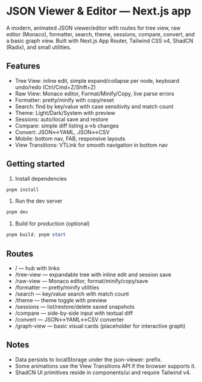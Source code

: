 # JSON Viewer & Editor — Next.js app

A modern, animated JSON viewer/editor with routes for tree view, raw editor (Monaco), formatter, search, theme, sessions, compare, convert, and a basic graph view. Built with Next.js App Router, Tailwind CSS v4, ShadCN (Radix), and small utilities.
 
## Features

- Tree View: inline edit, simple expand/collapse per node, keyboard undo/redo (Ctrl/Cmd+Z/Shift+Z)
- Raw View: Monaco editor, Format/Minify/Copy, live parse errors
- Formatter: pretty/minify with copy/reset
- Search: find by key/value with case sensitivity and match count
- Theme: Light/Dark/System with preview
- Sessions: auto/local save and restore
- Compare: simple diff listing a→b changes
- Convert: JSON↔YAML, JSON↔CSV
- Mobile: bottom nav, FAB, responsive layouts
- View Transitions: VTLink for smooth navigation in bottom nav

## Getting started

1. Install dependencies

```powershell
pnpm install
```

1. Run the dev server

```powershell
pnpm dev
```

1. Build for production (optional)

```powershell
pnpm build; pnpm start
```

 
## Routes
 
- / — hub with links
- /tree-view — expandable tree with inline edit and session save
- /raw-view — Monaco editor, format/minify/copy/save
- /formatter — pretty/minify utilities
- /search — key/value search with match count
- /theme — theme toggle with preview
- /sessions — list/restore/delete saved snapshots
- /compare — side-by-side input with textual diff
- /convert — JSON↔YAML↔CSV converter
- /graph-view — basic visual cards (placeholder for interactive graph)

 
## Notes

- Data persists to localStorage under the json-viewer: prefix.
- Some animations use the View Transitions API if the browser supports it.
- ShadCN UI primitives reside in components/ui and require Tailwind v4.
